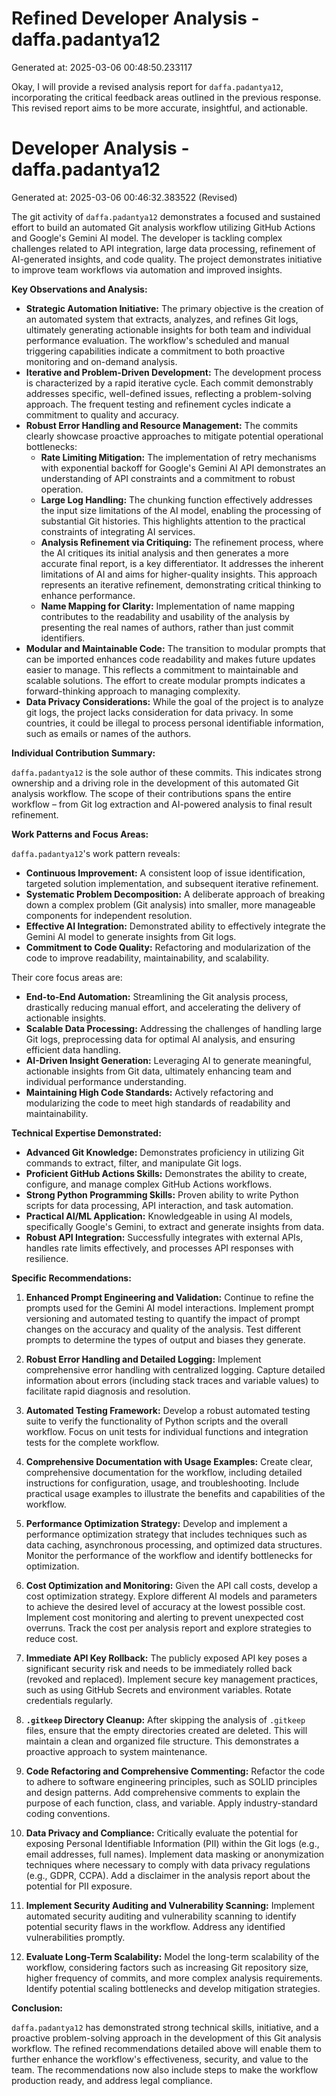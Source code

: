 # Refined Developer Analysis - daffa.padantya12
Generated at: 2025-03-06 00:48:50.233117

Okay, I will provide a revised analysis report for `daffa.padantya12`, incorporating the critical feedback areas outlined in the previous response. This revised report aims to be more accurate, insightful, and actionable.

# Developer Analysis - daffa.padantya12
Generated at: 2025-03-06 00:46:32.383522 (Revised)

The git activity of `daffa.padantya12` demonstrates a focused and sustained effort to build an automated Git analysis workflow utilizing GitHub Actions and Google's Gemini AI model.  The developer is tackling complex challenges related to API integration, large data processing, refinement of AI-generated insights, and code quality. The project demonstrates initiative to improve team workflows via automation and improved insights.

**Key Observations and Analysis:**

*   **Strategic Automation Initiative:** The primary objective is the creation of an automated system that extracts, analyzes, and refines Git logs, ultimately generating actionable insights for both team and individual performance evaluation.  The workflow's scheduled and manual triggering capabilities indicate a commitment to both proactive monitoring and on-demand analysis.
*   **Iterative and Problem-Driven Development:** The development process is characterized by a rapid iterative cycle.  Each commit demonstrably addresses specific, well-defined issues, reflecting a problem-solving approach. The frequent testing and refinement cycles indicate a commitment to quality and accuracy.
*   **Robust Error Handling and Resource Management:** The commits clearly showcase proactive approaches to mitigate potential operational bottlenecks:
    *   **Rate Limiting Mitigation:** The implementation of retry mechanisms with exponential backoff for Google's Gemini AI API demonstrates an understanding of API constraints and a commitment to robust operation.
    *   **Large Log Handling:** The chunking function effectively addresses the input size limitations of the AI model, enabling the processing of substantial Git histories. This highlights attention to the practical constraints of integrating AI services.
    *   **Analysis Refinement via Critiquing:** The refinement process, where the AI critiques its initial analysis and then generates a more accurate final report, is a key differentiator. It addresses the inherent limitations of AI and aims for higher-quality insights. This approach represents an iterative refinement, demonstrating critical thinking to enhance performance.
    *   **Name Mapping for Clarity:** Implementation of name mapping contributes to the readability and usability of the analysis by presenting the real names of authors, rather than just commit identifiers.
*   **Modular and Maintainable Code:** The transition to modular prompts that can be imported enhances code readability and makes future updates easier to manage. This reflects a commitment to maintainable and scalable solutions. The effort to create modular prompts indicates a forward-thinking approach to managing complexity.
*   **Data Privacy Considerations:** While the goal of the project is to analyze git logs, the project lacks consideration for data privacy. In some countries, it could be illegal to process personal identifiable information, such as emails or names of the authors.

**Individual Contribution Summary:**

`daffa.padantya12` is the sole author of these commits. This indicates strong ownership and a driving role in the development of this automated Git analysis workflow. The scope of their contributions spans the entire workflow – from Git log extraction and AI-powered analysis to final result refinement.

**Work Patterns and Focus Areas:**

`daffa.padantya12`'s work pattern reveals:

*   **Continuous Improvement:** A consistent loop of issue identification, targeted solution implementation, and subsequent iterative refinement.
*   **Systematic Problem Decomposition:** A deliberate approach of breaking down a complex problem (Git analysis) into smaller, more manageable components for independent resolution.
*   **Effective AI Integration:** Demonstrated ability to effectively integrate the Gemini AI model to generate insights from Git logs.
*   **Commitment to Code Quality:** Refactoring and modularization of the code to improve readability, maintainability, and scalability.

Their core focus areas are:

*   **End-to-End Automation:** Streamlining the Git analysis process, drastically reducing manual effort, and accelerating the delivery of actionable insights.
*   **Scalable Data Processing:** Addressing the challenges of handling large Git logs, preprocessing data for optimal AI analysis, and ensuring efficient data handling.
*   **AI-Driven Insight Generation:** Leveraging AI to generate meaningful, actionable insights from Git data, ultimately enhancing team and individual performance understanding.
*   **Maintaining High Code Standards:** Actively refactoring and modularizing the code to meet high standards of readability and maintainability.

**Technical Expertise Demonstrated:**

*   **Advanced Git Knowledge:** Demonstrates proficiency in utilizing Git commands to extract, filter, and manipulate Git logs.
*   **Proficient GitHub Actions Skills:** Demonstrates the ability to create, configure, and manage complex GitHub Actions workflows.
*   **Strong Python Programming Skills:** Proven ability to write Python scripts for data processing, API interaction, and task automation.
*   **Practical AI/ML Application:** Knowledgeable in using AI models, specifically Google's Gemini, to extract and generate insights from data.
*   **Robust API Integration:** Successfully integrates with external APIs, handles rate limits effectively, and processes API responses with resilience.

**Specific Recommendations:**

1.  **Enhanced Prompt Engineering and Validation:** Continue to refine the prompts used for the Gemini AI model interactions. Implement prompt versioning and automated testing to quantify the impact of prompt changes on the accuracy and quality of the analysis. Test different prompts to determine the types of output and biases they generate.

2.  **Robust Error Handling and Detailed Logging:** Implement comprehensive error handling with centralized logging. Capture detailed information about errors (including stack traces and variable values) to facilitate rapid diagnosis and resolution.

3.  **Automated Testing Framework:** Develop a robust automated testing suite to verify the functionality of Python scripts and the overall workflow. Focus on unit tests for individual functions and integration tests for the complete workflow.

4.  **Comprehensive Documentation with Usage Examples:** Create clear, comprehensive documentation for the workflow, including detailed instructions for configuration, usage, and troubleshooting. Include practical usage examples to illustrate the benefits and capabilities of the workflow.

5.  **Performance Optimization Strategy:** Develop and implement a performance optimization strategy that includes techniques such as data caching, asynchronous processing, and optimized data structures. Monitor the performance of the workflow and identify bottlenecks for optimization.

6.  **Cost Optimization and Monitoring:** Given the API call costs, develop a cost optimization strategy. Explore different AI models and parameters to achieve the desired level of accuracy at the lowest possible cost. Implement cost monitoring and alerting to prevent unexpected cost overruns. Track the cost per analysis report and explore strategies to reduce cost.

7.  **Immediate API Key Rollback:** The publicly exposed API key poses a significant security risk and needs to be immediately rolled back (revoked and replaced). Implement secure key management practices, such as using GitHub Secrets and environment variables. Rotate credentials regularly.

8.  **`.gitkeep` Directory Cleanup:** After skipping the analysis of `.gitkeep` files, ensure that the empty directories created are deleted. This will maintain a clean and organized file structure. This demonstrates a proactive approach to system maintenance.

9.  **Code Refactoring and Comprehensive Commenting:** Refactor the code to adhere to software engineering principles, such as SOLID principles and design patterns. Add comprehensive comments to explain the purpose of each function, class, and variable. Apply industry-standard coding conventions.

10. **Data Privacy and Compliance:** Critically evaluate the potential for exposing Personal Identifiable Information (PII) within the Git logs (e.g., email addresses, full names). Implement data masking or anonymization techniques where necessary to comply with data privacy regulations (e.g., GDPR, CCPA). Add a disclaimer in the analysis report about the potential for PII exposure.

11. **Implement Security Auditing and Vulnerability Scanning:** Implement automated security auditing and vulnerability scanning to identify potential security flaws in the workflow. Address any identified vulnerabilities promptly.

12. **Evaluate Long-Term Scalability:** Model the long-term scalability of the workflow, considering factors such as increasing Git repository size, higher frequency of commits, and more complex analysis requirements. Identify potential scaling bottlenecks and develop mitigation strategies.

**Conclusion:**

`daffa.padantya12` has demonstrated strong technical skills, initiative, and a proactive problem-solving approach in the development of this Git analysis workflow. The refined recommendations detailed above will enable them to further enhance the workflow's effectiveness, security, and value to the team. The recommendations now also include steps to make the workflow production ready, and address legal compliance.
